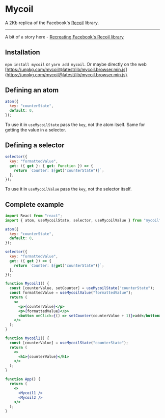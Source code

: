 # Mycoil

A 2Kb replica of the Facebook's [Recoil](https://recoiljs.org/) library.

---

A bit of a story here - [Recreating Facebook's Recoil library](http://krasimirtsonev.com/blog/article/recreating-facebooks-recoil)

## Installation

`npm install mycoil` or `yarn add mycoil`. Or maybe directly on the web [https://unpkg.com/mycoil@latest/lib/mycoil.browser.min.js](https://unpkg.com/mycoil@latest/lib/mycoil.browser.min.js).

## Defining an atom

```js
atom({
  key: "counterState",
  default: 0,
});
```

To use it in `useMycoilState` pass the `key`, not the atom itself. Same for getting the value in a selector.

## Defining a selector

```js
selector({
  key: "formattedValue",
  get: ({ get }: { get: Function }) => {
    return `Counter: ${get("counterState")}`;
  },
});
```

To use it in `useMycoilValue` pass the `key`, not the selector itself.

## Complete example

```jsx
import React from "react";
import { atom, useMycoilState, selector, useMycoilValue } from "mycoil";

atom({
  key: "counterState",
  default: 0,
});

selector({
  key: "formattedValue",
  get: ({ get }) => {
    return `Counter: ${get("counterState")}`;
  },
});

function Mycoil1() {
  const [counterValue, setCounter] = useMycoilState("counterState");
  const formattedValue = useMycoilValue("formattedValue");
  return (
    <>
      <p>{counterValue}</p>
      <p>{formattedValue}</p>
      <button onClick={() => setCounter(counterValue + 1)}>add</button>
    </>
  );
}

function Mycoil2() {
  const [counterValue] = useMycoilState("counterState");
  return (
    <>
      <h1>{counterValue}</h1>
    </>
  );
}

function App() {
  return (
    <>
      <Mycoil1 />
      <Mycoil2 />
    </>
  );
}
```
